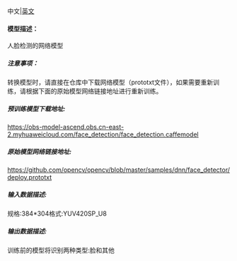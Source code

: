 中文|[英文](README_en.md)
#### 模型描述：

人脸检测的网络模型

##### 注意事项：
转换模型时，请直接在仓库中下载网络模型（prototxt文件），如果需要重新训练，请根据下面的原始模型网络链接地址进行重新训练。

##### 预训练模型下载地址:
https://obs-model-ascend.obs.cn-east-2.myhuaweicloud.com/face_detection/face_detection.caffemodel

##### 原始模型网络链接地址:
https://github.com/opencv/opencv/blob/master/samples/dnn/face_detector/deploy.prototxt

##### 输入数据描述:

规格:384*304格式:YUV420SP_U8

##### 输出数据描述:

训练前的模型将识别两种类型:脸和其他